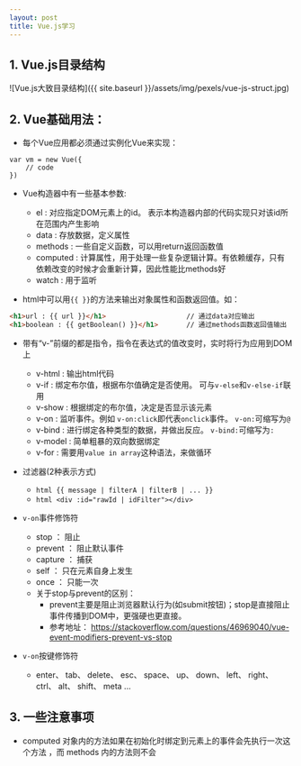 ```yaml
---
layout: post
title: Vue.js学习
---
```


## 1. Vue.js目录结构
  ![Vue.js大致目录结构]({{ site.baseurl }}/assets/img/pexels/vue-js-struct.jpg)

## 2. Vue基础用法：
- 每个Vue应用都必须通过实例化Vue来实现：
```
var vm = new Vue({
	// code
})
```
- Vue构造器中有一些基本参数:
	- el : 对应指定DOM元素上的id。 表示本构造器内部的代码实现只对该id所在范围内产生影响
	- data : 存放数据，定义属性
	- methods : 一些自定义函数，可以用return返回函数值
	- computed : 计算属性，用于处理一些复杂逻辑计算。有依赖缓存，只有依赖改变的时候才会重新计算，因此性能比methods好
	- watch : 用于监听

- html中可以用`{{ }}`的方法来输出对象属性和函数返回值。如：
```html
<h1>url : {{ url }}</h1>					// 通过data对应输出
<h1>boolean : {{ getBoolean() }}</h1>		// 通过methods函数返回值输出
```

- 带有“v-”前缀的都是指令，指令在表达式的值改变时，实时将行为应用到DOM上
	- v-html : 输出html代码
	- v-if : 绑定布尔值，根据布尔值确定是否使用。 可与```v-else```和```v-else-if```联用
	- v-show : 根据绑定的布尔值，决定是否显示该元素
	- v-on : 监听事件。例如 ```v-on:click```即代表```onclick```事件。 ```v-on:```可缩写为```@```
	- v-bind : 进行绑定各种类型的数据，并做出反应。 ```v-bind:```可缩写为```:```
	- v-model : 简单粗暴的双向数据绑定
	- v-for : 需要用```value in array```这种语法，来做循环

- 过滤器(2种表示方式)
	- ```html {{ message | filterA | filterB | ... }} ```
	- ```html <div :id="rawId | idFilter"></div> ```

- ```v-on```事件修饰符
	- stop		： 阻止
	- prevent	： 阻止默认事件
	- capture	： 捕获
	- self		： 只在元素自身上发生
	- once		： 只能一次
	- 关于stop与prevent的区别： 
		- prevent主要是阻止浏览器默认行为(如submit按钮)；stop是直接阻止事件传播到DOM中，更强硬也更直接。
		- 参考地址： https://stackoverflow.com/questions/46969040/vue-event-modifiers-prevent-vs-stop

- ```v-on```按键修饰符
	- enter、 tab、 delete、 esc、 space、 up、 down、 left、 right、 ctrl、 alt、 shift、 meta ...

## 3. 一些注意事项
- computed 对象内的方法如果在初始化时绑定到元素上的事件会先执行一次这个方法 ，而 methods 内的方法则不会

